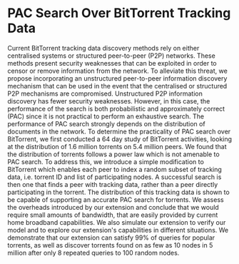 PAC Search Over BitTorrent Tracking Data
========================================

Current BitTorrent tracking data discovery methods rely on either centralised systems or structured peer-to-peer (P2P) networks. These methods present security weaknesses that can be exploited in order to censor or remove information from the network. To alleviate this threat, we propose incorporating an unstructured peer-to-peer information discovery mechanism that can be used in the event that the centralised or structured P2P mechanisms are compromised. Unstructured P2P information discovery has fewer security weaknesses. However, in this case, the performance of the search is both probabilistic and approximately correct (PAC) since it is not practical to perform an exhaustive search. The performance of PAC search strongly depends on the distribution of documents in the network. To determine the practicality of PAC search over BitTorrent, we first conducted a 64 day study of BitTorrent activities, looking at the distribution of 1.6 million torrents on 5.4 million peers. We found that the distribution of torrents follows a power law which is not amenable to PAC search. To address this, we introduce a simple modification to BitTorrent which enables each peer to index a random subset of tracking data, i.e. torrent ID and list of participating nodes. A successful search is then one that finds a peer with tracking data, rather than a peer directly participating in the torrent. The distribution of this tracking data is shown to be capable of supporting an accurate PAC search for torrents. We assess the overheads introduced by our extension and conclude that we would require small amounts of bandwidth, that are easily provided by current home broadband capabilities. We also simulate our extension to verify our model and to explore our extension's capabilities in different situations. We demonstrate that our extension can satisfy 99\% of queries for popular torrents, as well as discover torrents found on as few as 10 nodes in 5 million after only 8 repeated queries to 100 random nodes.
